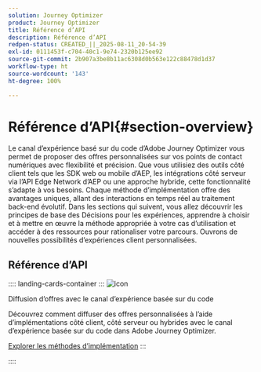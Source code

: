 ```yaml
---
solution: Journey Optimizer
product: Journey Optimizer
title: Référence d’API
description: Référence d’API
redpen-status: CREATED_||_2025-08-11_20-54-39
exl-id: 0111453f-c704-40c1-9e74-2320b125ee92
source-git-commit: 2b907a3be8b11ac6308d0b563e122c88478d1d37
workflow-type: ht
source-wordcount: '143'
ht-degree: 100%

---
```


# Référence d’API{#section-overview}

Le canal d’expérience basé sur du code d’Adobe Journey Optimizer vous permet de proposer des offres personnalisées sur vos points de contact numériques avec flexibilité et précision. Que vous utilisiez des outils côté client tels que les SDK web ou mobile d’AEP, les intégrations côté serveur via l’API Edge Network d’AEP ou une approche hybride, cette fonctionnalité s’adapte à vos besoins. Chaque méthode d’implémentation offre des avantages uniques, allant des interactions en temps réel au traitement back-end évolutif. Dans les sections qui suivent, vous allez découvrir les principes de base des Décisions pour les expériences, apprendre à choisir et à mettre en œuvre la méthode appropriée à votre cas d’utilisation et accéder à des ressources pour rationaliser votre parcours. Ouvrons de nouvelles possibilités d’expériences client personnalisées.

## Référence d’API

:::: landing-cards-container
:::
![icon](https://cdn.experienceleague.adobe.com/icons/code-branch.svg?lang=fr)

Diffusion d’offres avec le canal d’expérience basée sur du code

Découvrez comment diffuser des offres personnalisées à l’aide d’implémentations côté client, côté serveur ou hybrides avec le canal d’expérience basée sur du code dans Adobe Journey Optimizer.

[Explorer les méthodes d’implémentation](../using/experience-decisioning/api-reference/deliver.md)
:::

::::
